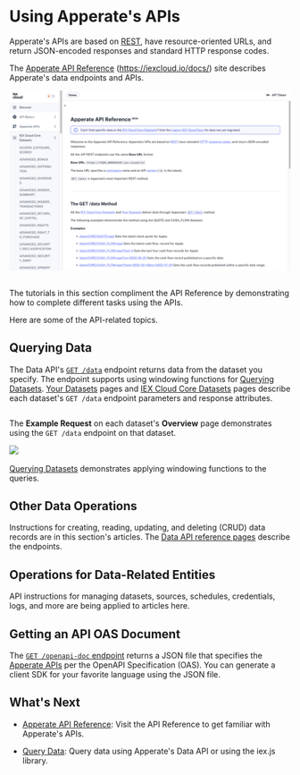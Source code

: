 # Using Apperate's APIs

Apperate's APIs are based on [REST](https://en.wikipedia.org/wiki/Representational_state_transfer), have resource-oriented URLs, and return JSON-encoded responses and standard HTTP response codes. 

The [Apperate API Reference](https://iexcloud.io/docs/) (<https://iexcloud.io/docs/>) site describes Apperate's data endpoints and APIs.

![](./apperate-api-basics/apperate-api-reference.png)

```{important} We are in the process of migrating legacy IEX Cloud Core Data to IEX Cloud Core Datasets in Apperate. IEX Cloud's API reference is currently split between Apperate's [API Reference](https://iexcloud.io/docs/) and the [Legacy API Reference](https://iexcloud.io/docs/api/). If the [API Reference](https://iexcloud.io/docs/) doesn't list the data you want, please check the [Legacy API Reference](https://iexcloud.io/docs/api/).
```

The tutorials in this section compliment the API Reference by demonstrating how to complete different tasks using the APIs.

Here are some of the API-related topics.

## Querying Data

The Data API's [`GET /data`](https://iexcloud.io/docs/apperate-apis/data/get-data) endpoint returns data from the dataset you specify. The endpoint supports using windowing functions for [Querying Datasets](./querying-data/querying-datasets.md). [Your Datasets](https://iexcloud.io/docs/datasets) pages and [IEX Cloud Core Datasets](https://iexcloud.io/docs/core) pages describe each dataset's `GET /data` endpoint parameters and response attributes.

```{important} We are in the process of migrating legacy IEX Cloud Core Data to IEX Cloud Core Datasets in Apperate. IEX Cloud's API reference is currently split between Apperate's [API Reference](https://iexcloud.io/docs/) and the [Legacy API Reference](https://iexcloud.io/docs/api/). If the [API Reference](https://iexcloud.io/docs/) doesn't list the data you want, please check the [Legacy API Reference](https://iexcloud.io/docs/api/).
```

The **Example Request** on each dataset's **Overview** page demonstrates using the `GET /data` endpoint on that dataset.

![](./apperate-api-basics/example_request.png)

[Querying Datasets](./querying-data/querying-datasets.md) demonstrates applying windowing functions to the queries.

## Other Data Operations

Instructions for creating, reading, updating, and deleting (CRUD) data records are in this section's articles. The [Data API reference pages](https://iexloud.io//docs/apperate-apis/data) describe the endpoints.

## Operations for Data-Related Entities

API instructions for managing datasets, sources, schedules, credentials, logs, and more are being applied to articles here. 

## Getting an API OAS Document

The [`GET /openapi-doc` endpoint](https://iexcloud.io/docs/apperate-apis/advanced/get-openapi-json) returns a JSON file that specifies the [Apperate APIs](https://iexcloud.io/docs/apperate-apis) per the OpenAPI Specification (OAS). You can generate a client SDK for your favorite language using the JSON file. 

## What's Next

- [Apperate API Reference](https://iexcloud.io/docs/): Visit the API Reference to get familiar with Apperate's APIs. 

- [Query Data](./querying-data.md): Query data using Apperate's Data API or using the iex.js library. 